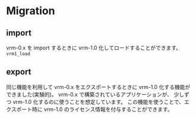 # Migration

## import

vrm-0.x を import するときに vrm-1.0 化してロードすることができます。
`vrm1_load`

## export

同じ機能を利用して vrm-0.x をエクスポートするときに vrm-1.0 化する機能ができました(実験的)。
vrm-0.x で構築されているアプリケーションが、 少しずつ vrm-1.0 化するのに使うことを想定しています。
この機能を使うことで、エクスポート時に vrm-1.0 のライセンス情報を付与することができます。

